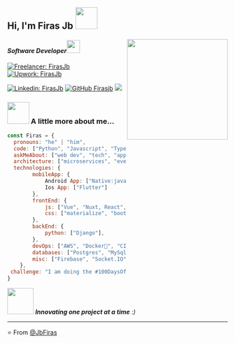 <h2> Hi, I'm Firas Jb <img src="https://media.giphy.com/media/12oufCB0MyZ1Go/giphy.gif" width="50"></h2>
<img align='right' src="https://media.giphy.com/media/M9gbBd9nbDrOTu1Mqx/giphy.gif" width="230">
<h4><em>Software Developer<img src="https://media.giphy.com/media/WUlplcMpOCEmTGBtBW/giphy.gif" width="30">
</em></h4>


[![Freelancer: FirasJb](https://img.shields.io/badge/Freelancer-29B2FE?style=for-the-badge&logo=Freelancer&logoColor=white&link=https://www.freelancer.com/u/FirasJb)](https://www.freelancer.com/u/FirasJb)
[![Upwork: FirasJb](https://img.shields.io/badge/UpWork-6FDA44?style=for-the-badge&logo=Upwork&logoColor=white&link=https://www.upwork.com/freelancers/~0124b6d6c7500c88ad)](https://www.upwork.com/freelancers/~0124b6d6c7500c88ad)



[![Linkedin: FirasJb](https://img.shields.io/badge/-firasjb-blue?style=flat-square&logo=Linkedin&logoColor=white&link=https://www.linkedin.com/in/firas-jebari//)](https://www.linkedin.com/in/firas-jebari/)
[![GitHub Firasjb](https://img.shields.io/github/followers/JbFiras?label=follow&style=social)](https://github.com/JbFiras)
![](https://visitor-badge.glitch.me/badge?page_id=jbfiras.jbfiras)

### <img src="https://media.giphy.com/media/VgCDAzcKvsR6OM0uWg/giphy.gif" width="50"> A little more about me...  

```javascript
const Firas = {
  pronouns: "he" | "him",
  code: ["Python", "Javascript", "Typescript", "Java", "Dart"],
  askMeAbout: ["web dev", "tech", "app dev"],
  architecture: ["microservices", "event-driven", "design system pattern"],
  technologies: {
        mobileApp: {
            Android App: ["Native:java", "Flutter],
            Ios App: ["Flutter"]
        },
        frontEnd: {
            js: ["Vue", "Nuxt, React", "Next"],
            css: ["materialize", "bootstrap", "vuetify"]
        },
        backEnd: {
            python: ["Django"],
        },
        devOps: ["AWS", "Docker🐳", "CI/CD", "Nginx"],
        databases: ["Postgres", "MySql", "mongo", "sqlite"],
        misc: ["Firebase", "Socket.IO", "selenium", "open-cv"]
    },
 challenge: "I am doing the #100DaysOfCode challenge focused on React and Typescript"
}
```

<img src="https://media.giphy.com/media/LnQjpWaON8nhr21vNW/giphy.gif" width="60"> <em><b>Innovating one project at a time</b> :)</em>

---

⭐️ From [@JbFiras](https://github.com/JbFiras)
